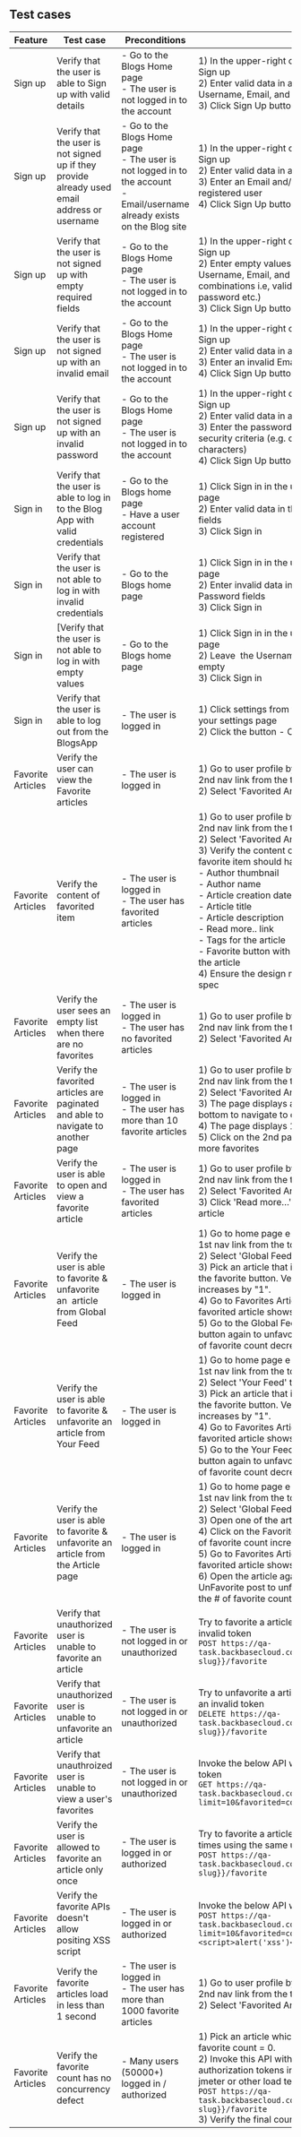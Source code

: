 ## Test cases

| Feature           | Test case                                                                                    | Preconditions                                                                                                                    | Steps                                                                                                                                                                                                                                                                                                                                                                                                                                                                                                                    | Expected result                                                                                                                                                    | Auto? |
| ----------------- | -------------------------------------------------------------------------------------------- | -------------------------------------------------------------------------------------------------------------------------------- | ------------------------------------------------------------------------------------------------------------------------------------------------------------------------------------------------------------------------------------------------------------------------------------------------------------------------------------------------------------------------------------------------------------------------------------------------------------------------------------------------------------------------ | ------------------------------------------------------------------------------------------------------------------------------------------------------------------ | --------- |
| Sign up           | Verify that the user is able to Sign up with valid details                                   | \- Go to the Blogs Home page<br>\- The user is not logged in to the account                                                      | 1) In the upper-right corner of the page, click Sign up<br>2) Enter valid data in all required fields: Username, Email, and Password.<br>3) Click Sign Up button                                                                                                                                                                                                                                                                                                                                                         | a) The user is logged into the account<br>b) Go to the Sign in page and ensure the user is able to log in with the data used to sign up                            | No        |
| Sign up           | Verify that the user is not signed up if they provide already used email address or username | \- Go to the Blogs Home page<br>\- The user is not logged in to the account<br>\- Email/username already exists on the Blog site | 1) In the upper-right corner of the page, click Sign up<br>2) Enter valid data in all required fields<br>3) Enter an Email and/or Username of an already registered user<br>4) Click Sign Up button                                                                                                                                                                                                                                                                                                                      | The user receives the message that the email address or username or both is already taken.                                                                         | No        |
| Sign up           | Verify that the user is not signed up with empty required fields                             | \- Go to the Blogs Home page<br>\- The user is not logged in to the account                                                      | 1) In the upper-right corner of the page, click Sign up<br>2) Enter empty values for the required fields: Username, Email, and Password (Test all the combinations i.e, valid username and empty password etc.)<br>3) Click Sign Up button                                                                                                                                                                                                                                                                               | The user receives the message that the values can't be blank                                                                                                       | No        |
| Sign up           | Verify that the user is not signed up with an invalid email                                  | \- Go to the Blogs Home page<br>\- The user is not logged in to the account                                                      | 1) In the upper-right corner of the page, click Sign up<br>2) Enter valid data in all required fields<br>3) Enter an invalid Email<br>4) Click Sign Up button                                                                                                                                                                                                                                                                                                                                                            | The user receives the message that the email is invalid                                                                                                            | No        |
| Sign up           | Verify that the user is not signed up with an invalid password                               | \- Go to the Blogs Home page<br>\- The user is not logged in to the account                                                      | 1) In the upper-right corner of the page, click Sign up<br>2) Enter valid data in all required fields<br>3) Enter the password that does not meet the security criteria (e.g. contains less than 8 characters)<br>4) Click Sign Up button                                                                                                                                                                                                                                                                                | The user receives the message that the password is invalid and provide hints for the password requirement.                                                         | No        |
| Sign in           | Verify that the user is able to log in to the Blog App with valid credentials                | \- Go to the Blogs home page<br>\- Have a user account registered                                                                | 1) Click Sign in in the upper-right corner of the page<br>2) Enter valid data in the Username and Password fields<br>3) Click Sign in                                                                                                                                                                                                                                                                                                                                                                                    | The user is successfully logged in<br><br>Note: In the automated script, used Email instead of Username due to a defect.                                           | Yes       |
| Sign in           | Verify that the user is not able to log in with invalid credentials                          | \- Go to the Blogs home page                                                                                                     | 1) Click Sign in in the upper-right corner of the page<br>2) Enter invalid data in the Username and Password fields<br>3) Click Sign in                                                                                                                                                                                                                                                                                                                                                                                  | The user is not able to log in with invalid credentials                                                                                                            | No        |
| Sign in           | \[Verify that the user is not able to log in with empty values                               | \- Go to the Blogs home page                                                                                                     | 1) Click Sign in in the upper-right corner of the page<br>2) Leave  the Username or Password or both empty<br>3) Click Sign in                                                                                                                                                                                                                                                                                                                                                                                           | The user is not able to log in with invalid credentials                                                                                                            | No        |
| Sign in           | Verify that the user is able to log out from the BlogsApp                                    | \- The user is logged in                                                                                                         | 1) Click settings from the top navbar to the go to your settings page<br>2) Click the button - Click here to log out.                                                                                                                                                                                                                                                                                                                                                                                                    | The user is logged out of the application. The user is navigated to the Sign in page.                                                                              | Yes       |
| Favorite Articles | Verify the user can view the Favorite articles                                               | \- The user is logged in                                                                                                         | 1) Go to user profile by clicking on the username,  2nd nav link from the top navbar<br>2) Select 'Favorited Articles' tab                                                                                                                                                                                                                                                                                                                                                                                               | The tab contains a list of user's favorite articles                                                                                                                | Yes       |
| Favorite Articles | Verify the content of favorited item                                                         | \- The user is logged in<br>\- The user has favorited articles                                                                   | 1) Go to user profile by clicking on the username,  2nd nav link from the top navbar<br>2) Select 'Favorited Articles' tab<br>3) Verify the content of favorited item. Each favorite item should have the following details:<br>\- Author thumbnail<br>\- Author name<br>\- Article creation date<br>\- Article title<br>\- Article description<br>\- Read more.. link<br>\- Tags for the article<br>\- Favorite button with the number of favorites for the article<br>4) Ensure the design matches with the UI/UX spec | The favorited item displays the details as per the use case.                                                                                                       | Yes       |
| Favorite Articles | Verify the user sees an empty list when there are no favorites                               | \- The user is logged in<br>\- The user has no favorited articles                                                                | 1) Go to user profile by clicking on the username,  2nd nav link from the top navbar<br>2) Select 'Favorited Articles' tab                                                                                                                                                                                                                                                                                                                                                                                               | The user gets the message "No articles are here... yet."                                                                                                           | Yes       |
| Favorite Articles | Verify the favorited articles are paginated and able to navigate to another page             | \- The user is logged in<br>\- The user has more than 10 favorite articles                                                       | 1) Go to user profile by clicking on the username,  2nd nav link from the top navbar<br>2) Select 'Favorited Articles' tab<br>3) The page displays a pagination block at the bottom to navigate to different pages<br>4) The page displays 10 favorite items per page<br>5) Click on the 2nd page or other page to view more favorites                                                                                                                                                                                   | The user is navigated to the selected page of the favorited articles.                                                                                              | Yes       |
| Favorite Articles | Verify the user is able to open and view a favorite article                                  | \- The user is logged in<br>\- The user has favorited articles                                                                   | 1) Go to user profile by clicking on the username,  2nd nav link from the top navbar<br>2) Select 'Favorited Articles' tab<br>3) Click 'Read more…' link from the favorited article                                                                                                                                                                                                                                                                                                                                      | The favorited article page opens and user able to view the contents of the article.                                                                                | Yes       |
| Favorite Articles | Verify the user is able to favorite & unfavorite an  article from Global Feed                | \- The user is logged in                                                                                                         | 1) Go to home page e by clicking on the Home, 1st nav link from the top navbar<br>2) Select 'Global Feed' tab<br>3) Pick an article that is not yet favorited. Click on the favorite button. Verify the # of favorite count increases by "1".<br>4) Go to Favorites Articles tab and ensure the favorited article shows up<br>5) Go to the Global Feed again, and click on the button again to unfavorite the article. Verify the # of favorite count decreases by "1".                                                  | a) Go to Favorites Articles tab and ensure the favorited article shows up<br>B) Ensure the favorites count for the article gets incremeneted/decremented correctly | Yes       |
| Favorite Articles | Verify the user is able to favorite & unfavorite an article from Your Feed                   | \- The user is logged in                                                                                                         | 1) Go to home page e by clicking on the Home, 1st nav link from the top navbar<br>2) Select 'Your Feed' tab<br>3) Pick an article that is not yet favorited. Click on the favorite button. Verify the # of favorite count increases by "1".<br>4) Go to Favorites Articles tab and ensure the favorited article shows up<br>5) Go to the Your Feed again, and click on the button again to unfavorite the article. Verify the # of favorite count decreases by "1".                                                      | a) Go to Favorites Articles tab and ensure the favorited article shows up<br>B) Ensure the favorites count for the article gets incremeneted/decremented correctly | Yes       |
| Favorite Articles | Verify the user is able to favorite & unfavorite an article from the Article page            | \- The user is logged in                                                                                                         | 1) Go to home page e by clicking on the Home, 1st nav link from the top navbar<br>2) Select 'Global Feed' tab<br>3) Open one of the article that is not yet favorited<br>4) Click on the Favorite post button. Verify the # of favorite count increases by "1".<br>5) Go to Favorites Articles tab and ensure the favorited article shows up<br>6) Open the article again. Click on the button UnFavorite post to unfavorite the article. Verify the # of favorite count decreases by "1".                               | a) Go to Favorites Articles tab and ensure the favorited article shows up<br>B) Ensure the favorites count for the article gets incremeneted/decremented correctly | Yes       |
| Favorite Articles | Verify that unauthorized user is unable to favorite an article                               | \- The user is not logged in or unauthorized                                                                                     | Try to favorite a article by calling this API with an invalid token<br>```POST https://qa-task.backbasecloud.com/api/articles/{{article-slug}}/favorite```                                                                                                                                                                                                                                                                                                                                                                 | The action fails. The article is not favorited                                                                                                                     | No        |
| Favorite Articles | Verify that unauthorized user is unable to unfavorite an article                             | \- The user is not logged in or unauthorized                                                                                     | Try to unfavorite a article by calling this API with an invalid token<br>```DELETE https://qa-task.backbasecloud.com/api/articles/{{article-slug}}/favorite```                                                                                                                                                                                                                                                                                                                                                             | The action fails. The article is not unfavorited.                                                                                                                  | No        |
| Favorite Articles | Verify that unauthroized user is unable to view a user's favorites                           | \- The user is not logged in or unauthorized                                                                                     | Invoke the below API without any authorized token<br>```GET https://qa-task.backbasecloud.com/api/articles?limit=10&favorited=cooltester1```                                                                                                                                                                                                                                                                                                                                                                               | The action fails. It returns appropriate error.                                                                                                                    | No        |
| Favorite Articles | Verify the user is allowed to favorite an article only once                                  | \- The user is logged in or authorized                                                                                           | Try to favorite a article by calling this API two times using the same user's authorized token.<br>```POST https://qa-task.backbasecloud.com/api/articles/{{article-slug}}/favorite```                                                                                                                                                                                                                                                                                                                                     | The article should be favorited only once per user.                                                                                                                | No        |
| Favorite Articles | Verify the favorite APIs doesn't allow positing XSS script                                   | \- The user is logged in or authorized                                                                                           | Invoke the below API with a malicious XSS script<br>```POST https://qa-task.backbasecloud.com/api/articles?limit=10&favorited=cooltester1``` ```<script>alert('xss')<script>```                                                                                                                                                                                                                                                                                                                                               | The application shouldn't allow malicious script to be executed and saved.                                                                                         | No        |
| Favorite Articles | Verify the favorite articles load in less than 1 second                                      | \- The user is logged in<br>\- The user has more than 1000 favorite articles                                                     | 1) Go to user profile by clicking on the username,  2nd nav link from the top navbar<br>2) Select 'Favorited Articles' tab                                                                                                                                                                                                                                                                                                                                                                                               | The articles list loads fast without any delay                                                                                                                     | No        |
| Favorite Articles | Verify the favorite count has no concurrency defect                                          | \- Many users (50000+) logged in / authorized                                                                                    | 1) Pick an article which is not yet favorited i.e. favorite count = 0.<br>2) Invoke this API with 50000 different user authorization tokens in-parallel (using tools like jmeter or other load testing tools)<br>```POST https://qa-task.backbasecloud.com/api/articles/{{article-slug}}/favorite```<br>3) Verify the final count                                                                                                                                                                                          | if there's no concurrency issue, then the final count should be 50000.                                                                                             | No        |